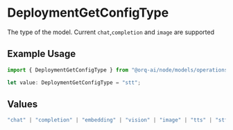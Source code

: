 # DeploymentGetConfigType

The type of the model. Current `chat`,`completion` and `image` are supported

## Example Usage

```typescript
import { DeploymentGetConfigType } from "@orq-ai/node/models/operations";

let value: DeploymentGetConfigType = "stt";
```

## Values

```typescript
"chat" | "completion" | "embedding" | "vision" | "image" | "tts" | "stt" | "rerank" | "moderations"
```